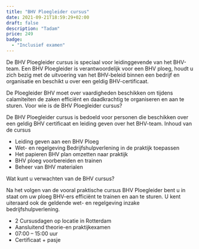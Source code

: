 ```yaml
---
title: "BHV Ploegleider cursus"
date: 2021-09-21T18:59:29+02:00
draft: false
description: "Tadam"
price: 249
badge:
  - "Inclusief examen"
---
```


De BHV Ploegleider cursus is speciaal voor leidinggevende van het BHV-team.
Een BHV Ploegleider is verantwoordelijk voor een BHV ploeg, houdt u zich bezig met de uitvoering van het BHV-beleid binnen een bedrijf en organisatie en beschikt u over een geldig BHV-certificaat.

De Ploegleider BHV moet over vaardigheden beschikken om tijdens calamiteiten de zaken efficiënt en daadkrachtig te organiseren en aan te sturen.
Voor wie is de BHV Ploegleider cursus?

De BHV Ploegleider cursus is bedoeld voor personen die beschikken over een geldig BHV certificaat en leiding geven over het BHV-team.
Inhoud van de cursus

- Leiding geven aan een BHV Ploeg
- Wet- en regelgeving Bedrijfshulpverlening in de praktijk toepassen
- Het papieren BHV plan omzetten naar praktijk
- BHV ploeg voorbereiden en trainen
- Beheer van BHV materialen

Wat kunt u verwachten van de BHV cursus?

Na het volgen van de vooral praktische cursus BHV Ploegleider bent u in staat om uw ploeg BHV-ers efficiënt te trainen en aan te sturen. U kent uiteraard ook de geldende wet- en regelgeving inzake bedrijfshulpverlening.

- 2 Cursusdagen op locatie in Rotterdam
- Aansluitend theorie-en praktijkexamen
- 07:00 – 15:00 uur
- Certificaat + pasje

